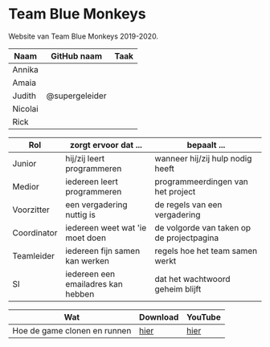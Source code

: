# Team Blue Monkeys

Website van Team Blue Monkeys 2019-2020.

Naam    |GitHub naam   |Taak
--------|--------------|----------------
Annika  |              |
Amaia   |              |
Judith  |@supergeleider|
Nicolai |              |
Rick    |              |

Rol         | zorgt ervoor dat ...               | bepaalt ...
------------|------------------------------------|------------------------------------------
Junior      | hij/zij leert programmeren         | wanneer hij/zij hulp nodig heeft
Medior      | iedereen leert programmeren        | programmeerdingen van het project
Voorzitter  | een vergadering nuttig is          | de regels van een vergadering
Coordinator | iedereen weet wat 'ie moet doen    | de volgorde van taken op de projectpagina
Teamleider  | iedereen fijn samen kan werken     | regels hoe het team samen werkt
SI          | iedereen een emailadres kan hebben | dat het wachtwoord geheim blijft


Wat                          | Download                                                     | YouTube
-----------------------------|--------------------------------------------------------------|-------------------------------------
Hoe de game clonen en runnen | [hier](http://richelbilderbeek.nl/blue_monkeys_20091003.mkv) | [hier](https://youtu.be/OMXpIbjd6Dk)